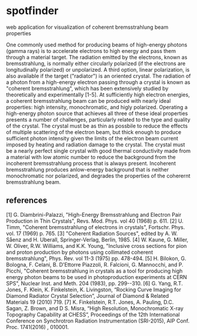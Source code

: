 # spotfinder
web application for visualization of coherent bremsstrahlung beam properties

One commonly used method for producing beams of high-energy photons (gamma rays) is to accelerate electrons to high energy and pass them through a material target. The radiation emitted by the electrons, known as bremsstrahlung, is normally either circularly polarized (if the electrons are longitudinally polarized) or unpolarized. A third option, linear polarization, is also available if the target ("radiator") is an oriented crystal. The radiation of a photon from a high-energy electron passing through a crystal is known as "coherent bremsstrahlung", which has been extensively studied by theoretically and experimentally [1-5]. At sufficiently high electron energies, a coherent bremsstrahlung beam can be produced with nearly ideal properties: high intensity, monochromatic, and higly polarized. Operating a high-energy photon source that achieves all three of these ideal properties presents a number of challenges, particularly related to the type and quality of the crystal. The crystal must be as thin as possbile to reduce the effects of multiple scattering of the electron beam, but thick enough to produce sufficient photon intensity given the limits of the electron beam current imposed by heating and radiation damage to the crystal. The crystal must be a nearly perfect single crystal with good thermal conductivity made from a material with low atomic number to reduce the background from the incoherent bremsstrahlung process that is always present. Incoherent bremsstrahlung produces anlow-energy background that is neither monochromatic nor polarized, and degrades the properties of the coherernt bremsstrahlung beam. 

## references ##
[1] G. Diambrini-Palazzi, "High-Energy Bremsstrahlung and Electron Pair Production in Thin Crystals", Revs. Mod. Phys. vol 40 (1968) p. 611.
[2] U. Timm, "Coherent bremsstrahlung of electrons in crystals", Fortschr. Phys. vol. 17 (1969) p. 765.
[3] "Coherent Radiation Sources", edited by A. W. Såenz and H. Uberall, Springer-Verlag, Berlin, 1985.
[4] W. Kaune, G. Miller, W. Oliver, R.W. Williams, and K.K. Young, "Inclusive cross sections for pion and proton production by photons using collimated coherent bremsstrahlung", Phys. Rev. vol 11-3 (1975) pp. 478-494.
[5] H. Bilokon, G. Bologna, F. Celani, B. D'Ettorre Piazzoli, R. Falcioni, G. Mannocchi, and P. Picchi, "Coherent bremsstrahlung in crystals as a tool for producing high energy photon beams to be used in photoproduction experiments at CERN SPS", Nuclear Inst. and Meth. 204 (1983), pp. 299--310.
[6] G. Yang, R.T. Jones, F. Klein, K. Finkelstein, K. Livingston, “Rocking Curve Imaging for Diamond Radiator Crystal Selection”, Journal of Diamond & Related Materials 19 (2010) 719.
[7] K. Finkelstein, R.T. Jones, A. Pauling, D.C. Sagan, Z. Brown, and D S. Misra, “High Resolution, Monochromatic X-ray Topography Capability at CHESS”, Proceedings of the 12th International Conference on Synchrotron Radiation Instrumentation (SRI-2015),  AIP Conf. Proc. 1741(2016) , 010001.
